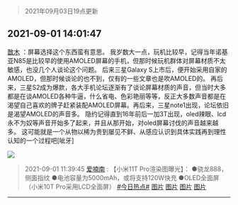 > 2021年09月03日19点更新
<link rel="stylesheet" href="https://cdn.jsdelivr.net/gh/taotie6/sampleJSON@main/css/photo_show.css">


 ## 2021-09-01 14:01:47 

 [㪚木](https://www.coolapk.com/feed/29686930?shareKey=MGQ3MTM4NDEzN2QwNjEzMjA2ZWY~) ：屏幕选择这个东西蛮有意思。
我岁数大一点，玩机比较早，记得当年诺基亚N85是比较早的使用AMOLED屏幕的手机，但那时候玩机群体对屏幕材质不太敏感，也没几个人谈论这个问题。
后来三星Galaxy S上市后，便开始采用自家的AMOLED，但那时候谈论的也不到<!--break-->，仅有的一些文章也是吹AMOLED的。
再后来，三星S2成为爆款，各大手机论坛逐渐有了谈论屏幕材质的声音，但当时大多都是在谈AMOLED各种牛逼，什么省电、色彩艳丽等等，反正大多数声音都是在渴望自己喜欢的牌子赶紧装配AMOLED屏幕。再后来，三星note1出现，论坛依旧是渴望AMOLED的声音多。
隐约记得直到16年前后一加3T出现，oled辣眼、lcd永不为奴等声音开始多了起来，并且从那开始，对oled屏幕讨伐的声音越来越多。
这可能就是一个从物以稀为贵到屡见不鲜、从感应认识到具体实践再到理性认知的一个过程吧[呲牙] 

<div class="album">
<img class="img-item" src="http://image.coolapk.com/feed/2019/0314/14/1081091_1552545126_9026@277x194.gif" />
</div>

> 2021-09-01 11:39:45 
> [爱喃南](https://www.coolapk.com/feed/29683744?shareKey=YzEwZTcxOTJkNmQyNjEzMjA2ZWY~) : 【小米11T Pro渲染图曝光】： ●骁龙888，侧面指纹 ●电池容量为5000mAh，或将支持120W快充 ●OLED全面屏（小米10T Pro采用LCD全面屏） <a class="feed-link-tag" href="/t/今日热点?type=0">#今日热点#</a> 
[图片](http://image.coolapk.com/feed/2021/0901/11/3426865_1f22b584_7581_0659@700x394.jpeg)
[图片](http://image.coolapk.com/feed/2021/0901/11/3426865_7d53223d_7581_0661@700x393.jpeg)
[图片](http://image.coolapk.com/feed/2021/0901/11/3426865_005f85de_7581_0662@700x394.jpeg)
[图片](http://image.coolapk.com/feed/2021/0901/11/3426865_9b8cb0e4_7581_0664@700x394.jpeg)

 ------- 

